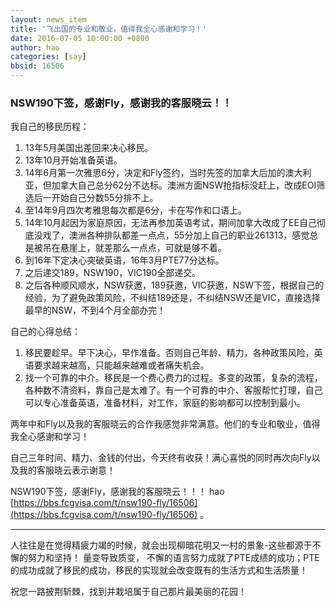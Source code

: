 ```yaml
---
layout: news_item
title: '飞出国的专业和敬业，值得我全心感谢和学习！'
date: 2016-07-05 10:00:00 +0800
author: hao
categories: [say]
bbsid: 16506
---
```


### NSW190下签，感谢Fly，感谢我的客服晓云！！

我自己的移民历程：

1. 13年5月美国出差回来决心移民。
2. 13年10月开始准备英语。
3. 14年6月第一次雅思6分，决定和Fly签约，当时先签的加拿大后加的澳大利亚，但加拿大自己总分62分不达标。澳洲方面NSW抢指标没赶上，改成EOI筛选后一开始自己分数55分排不上。
4. 至14年9月四次考雅思每次都是6分，卡在写作和口语上。
5. 14年10月起因为家庭原因，无法再参加英语考试，期间加拿大改成了EE自己彻底没戏了，澳洲各种排队都差一点点，55分加上自己的职业261313，感觉总是被吊在悬崖上，就差那么一点点，可就是够不着。
6. 到16年下定决心突破英语，16年3月PTE77分达标。
7. 之后递交189，NSW190，VIC190全部递交。
8. 之后各种顺风顺水，NSW获邀，189获邀，VIC获邀，NSW下签，根据自己的经验，为了避免政策风险，不纠结189还是，不纠结NSW还是VIC，直接选择最早的NSW，不到4个月全部办完！

自己的心得总结：

1. 移民要趁早。早下决心，早作准备。否则自己年龄、精力，各种政策风险，英语要求越来越高，只能越来越难或者痛失机会。
2. 找一个可靠的中介。移民是一个费心费力的过程。多变的政策，复杂的流程，各种数不清资料，靠自己是太难了。有一个可靠的中介、客服帮忙打理，自己可以专心准备英语，准备材料，对工作，家庭的影响都可以控制到最小。

两年中和Fly以及我的客服晓云的合作我感觉非常满意。他们的专业和敬业，值得我全心感谢和学习！

自己三年时间、精力、金钱的付出，今天终有收获！满心喜悦的同时再次向Fly以及我的客服晓云表示谢意！

NSW190下签，感谢Fly，感谢我的客服晓云！！！ hao  [https://bbs.fcgvisa.com/t/nsw190-fly/16506](https://bbs.fcgvisa.com/t/nsw190-fly/16506)  。

----------------

人往往是在觉得精疲力竭的时候，就会出现柳暗花明又一村的景象-这些都源于不懈的努力和坚持！
量变导致质变， 不懈的语言努力成就了PTE成绩的成功；PTE的成功成就了移民的成功，移民的实现就会改变既有的生活方式和生活质量！

祝您一路披荆斩棘，找到并栽培属于自己那片最美丽的花园！
